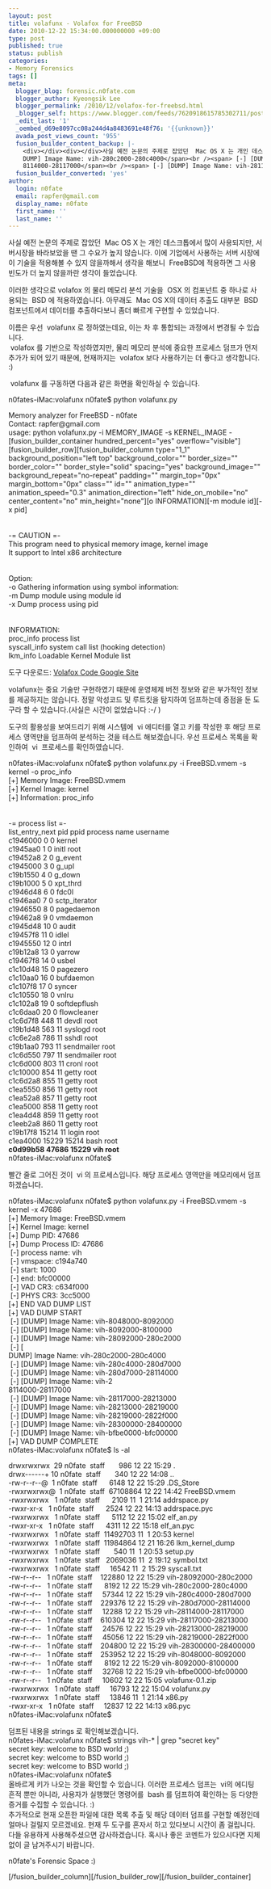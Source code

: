 ```yaml
---
layout: post
title: volafunx - Volafox for FreeBSD
date: 2010-12-22 15:34:00.000000000 +09:00
type: post
published: true
status: publish
categories:
- Memory Forensics
tags: []
meta:
  blogger_blog: forensic.n0fate.com
  blogger_author: Kyeongsik Lee
  blogger_permalink: /2010/12/volafox-for-freebsd.html
  _blogger_self: https://www.blogger.com/feeds/7620918615785302711/posts/default/7260581877592230203
  _edit_last: '1'
  _oembed_d69e8097cc08a244d4a8483691e48f76: '{{unknown}}'
  avada_post_views_count: '955'
  fusion_builder_content_backup: |-
    <div></div><div></div>사실 예전 논문의 주제로 잡았던  Mac OS X 는 개인 데스크톱에서 많이 사용되지만, 서버시장을 바라보았을 땐 그 수요가 높지 않습니다. 이에 기업에서 사용하는 서버 시장에 이 기술을 적용해볼 수 있지 않을까해서 생각을 해보니  FreeBSD에 적용하면 그 사용 빈도가 더 높지 않을까란 생각이 들었습니다.<br /><br />이러한 생각으로 volafox 의 물리 메모리 분석 기술을  OSX 의 컴포넌트 중 하나로 사용되는  BSD 에 적용하였습니다. 아무래도  Mac OS X의 데이터 추출도 대부분  BSD 컴포넌트에서 데이터를 추출하다보니 좀더 빠르게 구현할 수 있었습니다.<br /><br />이름은 우선  volafunx 로 정하였는데요, 이는 차 후 통합되는 과정에서 변경될 수 있습니다.<br /> volafox 를 기반으로 작성하였지만, 물리 메모리 분석에 중요한 프로세스 덤프가 먼저 추가가 되어 있기 때문에, 현재까지는  volafox 보다 사용하기는 더 좋다고 생각합니다. :)<br /><br /> volafunx 를 구동하면 다음과 같은 화면을 확인하실 수 있습니다.<br /><br /><br /><span>n0fates-iMac:volafunx n0fate$ python volafunx.py </span><br /><br /><span>Memory analyzer for FreeBSD - n0fate</span><br /><span>Contact: rapfer@gmail.com</span><br /><span>usage: python volafunx.py -i MEMORY_IMAGE -s KERNEL_IMAGE -[o INFORMATION][-m module id][-x pid]</span><br /><span><br /></span><br /><span>-= CAUTION =-</span><br /><span>This program need to physical memory image, kernel image</span><br /><span>It support to Intel x86 architecture</span><br /><span><br /></span><br /><span>Option:</span><br /><span>-o Gathering information using symbol information:</span><br /><span>-m Dump module using module id</span><br /><span>-x Dump process using pid</span><br /><span><br /></span><br /><span>INFORMATION:</span><br /><span>proc_info<span> </span> process list</span><br /><span>syscall_info<span> </span> system call list (hooking detection)</span><br /><span>lkm_info<span> </span> Loadable Kernel Module list</span><br /><div><br />도구 다운로드: <a href="http://code.google.com/p/volafox">Volafox Code Google Site</a></div><br />volafunx는 중요 기술만 구현하였기 때문에 운영체제 버전 정보와 같은 부가적인 정보를 제공하지는 않습니다. 정말 악성코드 및 루트킷을 탐지하여 덤프하는데 중점을 둔 도구라 할 수 있습니다.(사실은 시간이 없었습니다 :-/ )<br /><br />도구의 활용성을 보여드리기 위해 시스템에  vi 에디터를 열고 키를 작성한 후 해당 프로세스 영역만을 덤프하여 분석하는 것을 테스트 해보겠습니다. 우선 프로세스 목록을 확인하여  vi  프로세스를 확인하였습니다.<br /><br /><br /><span>n0fates-iMac:volafunx n0fate$ python volafunx.py -i FreeBSD.vmem -s kernel -o proc_info</span><br /><span>[+] Memory Image: FreeBSD.vmem</span><br /><span>[+] Kernel Image: kernel</span><br /><span>[+] Information: proc_info</span><br /><span><br /></span><br /><span>-= process list =-</span><br /><span>list_entry_next<span> </span>pid<span> </span>ppid<span> </span>process name<span> </span>username</span><br /><span>c1946000<span> </span>0<span> </span>0<span> </span>kernel<span>  </span></span><br /><span>c1945aa0<span> </span>1<span> </span>0<span> </span>initl<span> </span>root<span> </span></span><br /><span>c19452a8<span> </span>2<span> </span>0<span> </span>g_event<span>  </span></span><br /><span>c1945000<span> </span>3<span> </span>0<span> </span>g_upl<span>  </span></span><br /><span>c19b1550<span> </span>4<span> </span>0<span> </span>g_down<span>  </span></span><br /><span>c19b1000<span> </span>5<span> </span>0<span> </span>xpt_thrd<span>  </span></span><br /><span>c1946d48<span> </span>6<span> </span>0<span> </span>fdc0l<span>  </span></span><br /><span>c1946aa0<span> </span>7<span> </span>0<span> </span>sctp_iterator<span>  </span></span><br /><span>c1946550<span> </span>8<span> </span>0<span> </span>pagedaemon<span>  </span></span><br /><span>c19462a8<span> </span>9<span> </span>0<span> </span>vmdaemon<span>  </span></span><br /><span>c1945d48<span> </span>10<span> </span>0<span> </span>audit<span>  </span></span><br /><span>c19457f8<span> </span>11<span> </span>0<span> </span>idlel<span>  </span></span><br /><span>c1945550<span> </span>12<span> </span>0<span> </span>intrl<span>  </span></span><br /><span>c19b12a8<span> </span>13<span> </span>0<span> </span>yarrow<span>  </span></span><br /><span>c19467f8<span> </span>14<span> </span>0<span> </span>usbel<span>  </span></span><br /><span>c1c10d48<span> </span>15<span> </span>0<span> </span>pagezero<span>  </span></span><br /><span>c1c10aa0<span> </span>16<span> </span>0<span> </span>bufdaemon<span>  </span></span><br /><span>c1c107f8<span> </span>17<span> </span>0<span> </span>syncer<span>  </span></span><br /><span>c1c10550<span> </span>18<span> </span>0<span> </span>vnlru<span>  </span></span><br /><span>c1c102a8<span> </span>19<span> </span>0<span> </span>softdepflush<span>  </span></span><br /><span>c1c6daa0<span> </span>20<span> </span>0<span> </span>flowcleaner<span>  </span></span><br /><span>c1c6d7f8<span> </span>448<span> </span>11<span> </span>devdl<span> </span>root<span> </span></span><br /><span>c19b1d48<span> </span>563<span> </span>11<span> </span>syslogd<span> </span>root<span> </span></span><br /><span>c1c6e2a8<span> </span>786<span> </span>11<span> </span>sshdl<span> </span>root<span> </span></span><br /><span>c19b1aa0<span> </span>793<span> </span>11<span> </span>sendmailer<span> </span>root<span> </span></span><br /><span>c1c6d550<span> </span>797<span> </span>11<span> </span>sendmailer<span> </span>root<span> </span></span><br /><span>c1c6d000<span> </span>803<span> </span>11<span> </span>cronl<span> </span>root<span> </span></span><br /><span>c1c10000<span> </span>854<span> </span>11<span> </span>getty<span> </span>root<span> </span></span><br /><span>c1c6d2a8<span> </span>855<span> </span>11<span> </span>getty<span> </span>root<span> </span></span><br /><span>c1ea5550<span> </span>856<span> </span>11<span> </span>getty<span> </span>root<span> </span></span><br /><span>c1ea52a8<span> </span>857<span> </span>11<span> </span>getty<span> </span>root<span> </span></span><br /><span>c1ea5000<span> </span>858<span> </span>11<span> </span>getty<span> </span>root<span> </span></span><br /><span>c1ea4d48<span> </span>859<span> </span>11<span> </span>getty<span> </span>root<span> </span></span><br /><span>c1eeb2a8<span> </span>860<span> </span>11<span> </span>getty<span> </span>root<span> </span></span><br /><span>c19b17f8<span> </span>15214<span> </span>11<span> </span>login<span> </span>root<span> </span></span><br /><span>c1ea4000<span> </span>15229<span> </span>15214<span> </span>bash<span> </span>root<span> </span></span><br /><span><span><b>c0d99b58<span> </span>47686<span> </span>15229<span> </span>vih<span> </span>root</b></span><span> </span></span><br /><span>n0fates-iMac:volafunx n0fate$ </span><br /><div><br /></div><br />빨간 줄로 그어진 것이  vi 의 프로세스입니다. 해당 프로세스 영역만을 메모리에서 덤프하겠습니다.<br /><br /><br /><span>n0fates-iMac:volafunx n0fate$ python volafunx.py -i FreeBSD.vmem -s kernel -x 47686</span><br /><span>[+] Memory Image: FreeBSD.vmem</span><br /><span>[+] Kernel Image: kernel</span><br /><span>[+] Dump PID: 47686</span><br /><span>[+] Dump Process ID: 47686</span><br /><span> [-] process name: vih</span><br /><span> [-] vmspace: c194a740</span><br /><span> [-] start: 1000</span><br /><span> [-] end: bfc00000</span><br /><span> [-] VAD CR3: c634f000</span><br /><span> [-] PHYS CR3: 3cc5000</span><br /><span>[+] END VAD DUMP LIST</span><br /><span>[+] VAD DUMP START</span><br /><span> [-] [DUMP] Image Name: vih-8048000-8092000</span><br /><span> [-] [DUMP] Image Name: vih-8092000-8100000</span><br /><span> [-] [DUMP] Image Name: vih-28092000-280c2000</span><br /><span> [-] [
    DUMP] Image Name: vih-280c2000-280c4000</span><br /><span> [-] [DUMP] Image Name: vih-280c4000-280d7000</span><br /><span> [-] [DUMP] Image Name: vih-280d7000-28114000</span><br /><span> [-] [DUMP] Image Name: vih-2
    8114000-28117000</span><br /><span> [-] [DUMP] Image Name: vih-28117000-28213000</span><br /><span> [-] [DUMP] Image Name: vih-28213000-28219000</span><br /><span> [-] [DUMP] Image Name: vih-28219000-2822f000</span><br /><span> [-] [DUMP] Image Name: vih-28300000-28400000</span><br /><span> [-] [DUMP] Image Name: vih-bfbe0000-bfc00000</span><br /><span>[+] VAD DUMP COMPLETE</span><br /><span>n0fates-iMac:volafunx n0fate$ ls -al</span><br /><br /><span>drwxrwxrwx  29 n0fate  staff       986 12 22 15:29 .</span><br /><span>drwx------+ 10 n0fate  staff       340 12 22 14:08 ..</span><br /><span>-rw-r--r--@  1 n0fate  staff      6148 12 22 15:29 .DS_Store</span><br /><span>-rwxrwxrwx@  1 n0fate  staff  67108864 12 22 14:42 FreeBSD.vmem</span><br /><span>-rwxrwxrwx   1 n0fate  staff      2109 11  1 21:14 addrspace.py</span><br /><span>-rwxr-xr-x   1 n0fate  staff      2524 12 22 14:13 addrspace.pyc</span><br /><span>-rwxrwxrwx   1 n0fate  staff      5112 12 22 15:02 elf_an.py</span><br /><span>-rwxr-xr-x   1 n0fate  staff      4311 12 22 15:18 elf_an.pyc</span><br /><span>-rwxrwxrwx   1 n0fate  staff  11492703 11  1 20:53 kernel</span><br /><span>-rwxrwxrwx   1 n0fate  staff  11984864 12 21 16:26 lkm_kernel_dump</span><br /><span>-rwxrwxrwx   1 n0fate  staff       540 11  1 20:53 setup.py</span><br /><span>-rwxrwxrwx   1 n0fate  staff   2069036 11  2 19:12 symbol.txt</span><br /><span>-rwxrwxrwx   1 n0fate  staff     16542 11  2 15:29 syscall.txt</span><br /><span>-rw-r--r--   1 n0fate  staff    122880 12 22 15:29 vih-28092000-280c2000</span><br /><span>-rw-r--r--   1 n0fate  staff      8192 12 22 15:29 vih-280c2000-280c4000</span><br /><span>-rw-r--r--   1 n0fate  staff     57344 12 22 15:29 vih-280c4000-280d7000</span><br /><span>-rw-r--r--   1 n0fate  staff    229376 12 22 15:29 vih-280d7000-28114000</span><br /><span>-rw-r--r--   1 n0fate  staff     12288 12 22 15:29 vih-28114000-28117000</span><br /><span>-rw-r--r--   1 n0fate  staff    610304 12 22 15:29 vih-28117000-28213000</span><br /><span>-rw-r--r--   1 n0fate  staff     24576 12 22 15:29 vih-28213000-28219000</span><br /><span>-rw-r--r--   1 n0fate  staff     45056 12 22 15:29 vih-28219000-2822f000</span><br /><span>-rw-r--r--   1 n0fate  staff    204800 12 22 15:29 vih-28300000-28400000</span><br /><span>-rw-r--r--   1 n0fate  staff    253952 12 22 15:29 vih-8048000-8092000</span><br /><span>-rw-r--r--   1 n0fate  staff      8192 12 22 15:29 vih-8092000-8100000</span><br /><span>-rw-r--r--   1 n0fate  staff     32768 12 22 15:29 vih-bfbe0000-bfc00000</span><br /><span>-rw-r--r--   1 n0fate  staff     10602 12 22 15:05 volafunx-0.1.zip</span><br /><span>-rwxrwxrwx   1 n0fate  staff     16793 12 22 15:04 volafunx.py</span><br /><span>-rwxrwxrwx   1 n0fate  staff     13846 11  1 21:14 x86.py</span><br /><span>-rwxr-xr-x   1 n0fate  staff     12837 12 22 14:13 x86.pyc</span><br /><span>n0fates-iMac:volafunx n0fate$ </span><br /><div><br /></div><div>덤프된 내용을 strings 로 확인해보겠습니다.</div><div><br /></div><div><div><span>n0fates-iMac:volafunx n0fate$ strings vih-* | grep "secret key"</span></div><div><span>secret key: welcome to BSD world ;)</span></div><div><span>secret key: welcome to BSD world ;)</span></div><div><span>secret key: welcome to BSD world ;) </span></div><div><span>n0fates-iMac:volafunx n0fate$ </span></div><div><br /></div></div><div>올바르게 키가 나오는 것을 확인할 수 있습니다. 이러한 프로세스 덤프는  vi의 에디팅 흔적 뿐만 아니라, 사용자가 실행했던 명령어를  bash 를 덤프하여 확인하는 등 다양한 증거를 수집할 수 있습니다. :)</div><div><br /></div><div>추가적으로 현재 오픈한 파일에 대한 목록 추출 및 해당 데이터 덤프를 구현할 예정인데 얼마나 걸릴지 모르겠네요. 현재 두 도구를 혼자서 하고 있다보니 시간이 좀 걸립니다.</div><div><br /></div><div>다들 유용하게 사용해주셨으면 감사하겠습니다. 혹시나 좋은 코멘트가 있으시다면 지체없이 글 남겨주시기 바랍니다.</div><br /><div><br /></div><div>n0fate's Forensic Space :)</div>
  fusion_builder_converted: 'yes'
author:
  login: n0fate
  email: rapfer@gmail.com
  display_name: n0fate
  first_name: ''
  last_name: ''
---
```

<div></div>
<div></div>
<p>사실 예전 논문의 주제로 잡았던  Mac OS X 는 개인 데스크톱에서 많이 사용되지만, 서버시장을 바라보았을 땐 그 수요가 높지 않습니다. 이에 기업에서 사용하는 서버 시장에 이 기술을 적용해볼 수 있지 않을까해서 생각을 해보니  FreeBSD에 적용하면 그 사용 빈도가 더 높지 않을까란 생각이 들었습니다.</p>
<p>이러한 생각으로 volafox 의 물리 메모리 분석 기술을  OSX 의 컴포넌트 중 하나로 사용되는  BSD 에 적용하였습니다. 아무래도  Mac OS X의 데이터 추출도 대부분  BSD 컴포넌트에서 데이터를 추출하다보니 좀더 빠르게 구현할 수 있었습니다.</p>
<p>이름은 우선  volafunx 로 정하였는데요, 이는 차 후 통합되는 과정에서 변경될 수 있습니다.<br /> volafox 를 기반으로 작성하였지만, 물리 메모리 분석에 중요한 프로세스 덤프가 먼저 추가가 되어 있기 때문에, 현재까지는  volafox 보다 사용하기는 더 좋다고 생각합니다. :)</p>
<p> volafunx 를 구동하면 다음과 같은 화면을 확인하실 수 있습니다.</p>
<p><span>n0fates-iMac:volafunx n0fate$ python volafunx.py </span></p>
<p><span>Memory analyzer for FreeBSD - n0fate</span><br /><span>Contact: rapfer@gmail.com</span><br /><span>usage: python volafunx.py -i MEMORY_IMAGE -s KERNEL_IMAGE -[fusion_builder_container hundred_percent="yes" overflow="visible"][fusion_builder_row][fusion_builder_column type="1_1" background_position="left top" background_color="" border_size="" border_color="" border_style="solid" spacing="yes" background_image="" background_repeat="no-repeat" padding="" margin_top="0px" margin_bottom="0px" class="" id="" animation_type="" animation_speed="0.3" animation_direction="left" hide_on_mobile="no" center_content="no" min_height="none"][o INFORMATION][-m module id][-x pid]</span><br /><span><br /></span><br /><span>-= CAUTION =-</span><br /><span>This program need to physical memory image, kernel image</span><br /><span>It support to Intel x86 architecture</span><br /><span><br /></span><br /><span>Option:</span><br /><span>-o Gathering information using symbol information:</span><br /><span>-m Dump module using module id</span><br /><span>-x Dump process using pid</span><br /><span><br /></span><br /><span>INFORMATION:</span><br /><span>proc_info<span> </span> process list</span><br /><span>syscall_info<span> </span> system call list (hooking detection)</span><br /><span>lkm_info<span> </span> Loadable Kernel Module list</span>
<div>도구 다운로드: <a href="http://code.google.com/p/volafox">Volafox Code Google Site</a></div>
<p>volafunx는 중요 기술만 구현하였기 때문에 운영체제 버전 정보와 같은 부가적인 정보를 제공하지는 않습니다. 정말 악성코드 및 루트킷을 탐지하여 덤프하는데 중점을 둔 도구라 할 수 있습니다.(사실은 시간이 없었습니다 :-/ )</p>
<p>도구의 활용성을 보여드리기 위해 시스템에  vi 에디터를 열고 키를 작성한 후 해당 프로세스 영역만을 덤프하여 분석하는 것을 테스트 해보겠습니다. 우선 프로세스 목록을 확인하여  vi  프로세스를 확인하였습니다.</p>
<p><span>n0fates-iMac:volafunx n0fate$ python volafunx.py -i FreeBSD.vmem -s kernel -o proc_info</span><br /><span>[+] Memory Image: FreeBSD.vmem</span><br /><span>[+] Kernel Image: kernel</span><br /><span>[+] Information: proc_info</span><br /><span><br /></span><br /><span>-= process list =-</span><br /><span>list_entry_next<span> </span>pid<span> </span>ppid<span> </span>process name<span> </span>username</span><br /><span>c1946000<span> </span>0<span> </span>0<span> </span>kernel<span>  </span></span><br /><span>c1945aa0<span> </span>1<span> </span>0<span> </span>initl<span> </span>root<span> </span></span><br /><span>c19452a8<span> </span>2<span> </span>0<span> </span>g_event<span>  </span></span><br /><span>c1945000<span> </span>3<span> </span>0<span> </span>g_upl<span>  </span></span><br /><span>c19b1550<span> </span>4<span> </span>0<span> </span>g_down<span>  </span></span><br /><span>c19b1000<span> </span>5<span> </span>0<span> </span>xpt_thrd<span>  </span></span><br /><span>c1946d48<span> </span>6<span> </span>0<span> </span>fdc0l<span>  </span></span><br /><span>c1946aa0<span> </span>7<span> </span>0<span> </span>sctp_iterator<span>  </span></span><br /><span>c1946550<span> </span>8<span> </span>0<span> </span>pagedaemon<span>  </span></span><br /><span>c19462a8<span> </span>9<span> </span>0<span> </span>vmdaemon<span>  </span></span><br /><span>c1945d48<span> </span>10<span> </span>0<span> </span>audit<span>  </span></span><br /><span>c19457f8<span> </span>11<span> </span>0<span> </span>idlel<span>  </span></span><br /><span>c1945550<span> </span>12<span> </span>0<span> </span>intrl<span>  </span></span><br /><span>c19b12a8<span> </span>13<span> </span>0<span> </span>yarrow<span>  </span></span><br /><span>c19467f8<span> </span>14<span> </span>0<span> </span>usbel<span>  </span></span><br /><span>c1c10d48<span> </span>15<span> </span>0<span> </span>pagezero<span>  </span></span><br /><span>c1c10aa0<span> </span>16<span> </span>0<span> </span>bufdaemon<span>  </span></span><br /><span>c1c107f8<span> </span>17<span> </span>0<span> </span>syncer<span>  </span></span><br /><span>c1c10550<span> </span>18<span> </span>0<span> </span>vnlru<span>  </span></span><br /><span>c1c102a8<span> </span>19<span> </span>0<span> </span>softdepflush<span>  </span></span><br /><span>c1c6daa0<span> </span>20<span> </span>0<span> </span>flowcleaner<span>  </span></span><br /><span>c1c6d7f8<span> </span>448<span> </span>11<span> </span>devdl<span> </span>root<span> </span></span><br /><span>c19b1d48<span> </span>563<span> </span>11<span> </span>syslogd<span> </span>root<span> </span></span><br /><span>c1c6e2a8<span> </span>786<span> </span>11<span> </span>sshdl<span> </span>root<span> </span></span><br /><span>c19b1aa0<span> </span>793<span> </span>11<span> </span>sendmailer<span> </span>root<span> </span></span><br /><span>c1c6d550<span> </span>797<span> </span>11<span> </span>sendmailer<span> </span>root<span> </span></span><br /><span>c1c6d000<span> </span>803<span> </span>11<span> </span>cronl<span> </span>root<span> </span></span><br /><span>c1c10000<span> </span>854<span> </span>11<span> </span>getty<span> </span>root<span> </span></span><br /><span>c1c6d2a8<span> </span>855<span> </span>11<span> </span>getty<span> </span>root<span> </span></span><br /><span>c1ea5550<span> </span>856<span> </span>11<span> </span>getty<span> </span>root<span> </span></span><br /><span>c1ea52a8<span> </span>857<span> </span>11<span> </span>getty<span> </span>root<span> </span></span><br /><span>c1ea5000<span> </span>858<span> </span>11<span> </span>getty<span> </span>root<span> </span></span><br /><span>c1ea4d48<span> </span>859<span> </span>11<span> </span>getty<span> </span>root<span> </span></span><br /><span>c1eeb2a8<span> </span>860<span> </span>11<span> </span>getty<span> </span>root<span> </span></span><br /><span>c19b17f8<span> </span>15214<span> </span>11<span> </span>login<span> </span>root<span> </span></span><br /><span>c1ea4000<span> </span>15229<span> </span>15214<span> </span>bash<span> </span>root<span> </span></span><br /><span><span><b>c0d99b58<span> </span>47686<span> </span>15229<span> </span>vih<span> </span>root</b></span><span> </span></span><br /><span>n0fates-iMac:volafunx n0fate$ </span>
<div></div>
<p>빨간 줄로 그어진 것이  vi 의 프로세스입니다. 해당 프로세스 영역만을 메모리에서 덤프하겠습니다.</p>
<p><span>n0fates-iMac:volafunx n0fate$ python volafunx.py -i FreeBSD.vmem -s kernel -x 47686</span><br /><span>[+] Memory Image: FreeBSD.vmem</span><br /><span>[+] Kernel Image: kernel</span><br /><span>[+] Dump PID: 47686</span><br /><span>[+] Dump Process ID: 47686</span><br /><span> [-] process name: vih</span><br /><span> [-] vmspace: c194a740</span><br /><span> [-] start: 1000</span><br /><span> [-] end: bfc00000</span><br /><span> [-] VAD CR3: c634f000</span><br /><span> [-] PHYS CR3: 3cc5000</span><br /><span>[+] END VAD DUMP LIST</span><br /><span>[+] VAD DUMP START</span><br /><span> [-] [DUMP] Image Name: vih-8048000-8092000</span><br /><span> [-] [DUMP] Image Name: vih-8092000-8100000</span><br /><span> [-] [DUMP] Image Name: vih-28092000-280c2000</span><br /><span> [-] [<br />
DUMP] Image Name: vih-280c2000-280c4000</span><br /><span> [-] [DUMP] Image Name: vih-280c4000-280d7000</span><br /><span> [-] [DUMP] Image Name: vih-280d7000-28114000</span><br /><span> [-] [DUMP] Image Name: vih-2<br />
8114000-28117000</span><br /><span> [-] [DUMP] Image Name: vih-28117000-28213000</span><br /><span> [-] [DUMP] Image Name: vih-28213000-28219000</span><br /><span> [-] [DUMP] Image Name: vih-28219000-2822f000</span><br /><span> [-] [DUMP] Image Name: vih-28300000-28400000</span><br /><span> [-] [DUMP] Image Name: vih-bfbe0000-bfc00000</span><br /><span>[+] VAD DUMP COMPLETE</span><br /><span>n0fates-iMac:volafunx n0fate$ ls -al</span></p>
<p><span>drwxrwxrwx  29 n0fate  staff       986 12 22 15:29 .</span><br /><span>drwx------+ 10 n0fate  staff       340 12 22 14:08 ..</span><br /><span>-rw-r--r--@  1 n0fate  staff      6148 12 22 15:29 .DS_Store</span><br /><span>-rwxrwxrwx@  1 n0fate  staff  67108864 12 22 14:42 FreeBSD.vmem</span><br /><span>-rwxrwxrwx   1 n0fate  staff      2109 11  1 21:14 addrspace.py</span><br /><span>-rwxr-xr-x   1 n0fate  staff      2524 12 22 14:13 addrspace.pyc</span><br /><span>-rwxrwxrwx   1 n0fate  staff      5112 12 22 15:02 elf_an.py</span><br /><span>-rwxr-xr-x   1 n0fate  staff      4311 12 22 15:18 elf_an.pyc</span><br /><span>-rwxrwxrwx   1 n0fate  staff  11492703 11  1 20:53 kernel</span><br /><span>-rwxrwxrwx   1 n0fate  staff  11984864 12 21 16:26 lkm_kernel_dump</span><br /><span>-rwxrwxrwx   1 n0fate  staff       540 11  1 20:53 setup.py</span><br /><span>-rwxrwxrwx   1 n0fate  staff   2069036 11  2 19:12 symbol.txt</span><br /><span>-rwxrwxrwx   1 n0fate  staff     16542 11  2 15:29 syscall.txt</span><br /><span>-rw-r--r--   1 n0fate  staff    122880 12 22 15:29 vih-28092000-280c2000</span><br /><span>-rw-r--r--   1 n0fate  staff      8192 12 22 15:29 vih-280c2000-280c4000</span><br /><span>-rw-r--r--   1 n0fate  staff     57344 12 22 15:29 vih-280c4000-280d7000</span><br /><span>-rw-r--r--   1 n0fate  staff    229376 12 22 15:29 vih-280d7000-28114000</span><br /><span>-rw-r--r--   1 n0fate  staff     12288 12 22 15:29 vih-28114000-28117000</span><br /><span>-rw-r--r--   1 n0fate  staff    610304 12 22 15:29 vih-28117000-28213000</span><br /><span>-rw-r--r--   1 n0fate  staff     24576 12 22 15:29 vih-28213000-28219000</span><br /><span>-rw-r--r--   1 n0fate  staff     45056 12 22 15:29 vih-28219000-2822f000</span><br /><span>-rw-r--r--   1 n0fate  staff    204800 12 22 15:29 vih-28300000-28400000</span><br /><span>-rw-r--r--   1 n0fate  staff    253952 12 22 15:29 vih-8048000-8092000</span><br /><span>-rw-r--r--   1 n0fate  staff      8192 12 22 15:29 vih-8092000-8100000</span><br /><span>-rw-r--r--   1 n0fate  staff     32768 12 22 15:29 vih-bfbe0000-bfc00000</span><br /><span>-rw-r--r--   1 n0fate  staff     10602 12 22 15:05 volafunx-0.1.zip</span><br /><span>-rwxrwxrwx   1 n0fate  staff     16793 12 22 15:04 volafunx.py</span><br /><span>-rwxrwxrwx   1 n0fate  staff     13846 11  1 21:14 x86.py</span><br /><span>-rwxr-xr-x   1 n0fate  staff     12837 12 22 14:13 x86.pyc</span><br /><span>n0fates-iMac:volafunx n0fate$ </span>
<div></div>
<div>덤프된 내용을 strings 로 확인해보겠습니다.</div>
<div></div>
<div>
<div><span>n0fates-iMac:volafunx n0fate$ strings vih-* | grep "secret key"</span></div>
<div><span>secret key: welcome to BSD world ;)</span></div>
<div><span>secret key: welcome to BSD world ;)</span></div>
<div><span>secret key: welcome to BSD world ;) </span></div>
<div><span>n0fates-iMac:volafunx n0fate$ </span></div>
<div></div>
</div>
<div>올바르게 키가 나오는 것을 확인할 수 있습니다. 이러한 프로세스 덤프는  vi의 에디팅 흔적 뿐만 아니라, 사용자가 실행했던 명령어를  bash 를 덤프하여 확인하는 등 다양한 증거를 수집할 수 있습니다. :)</div>
<div></div>
<div>추가적으로 현재 오픈한 파일에 대한 목록 추출 및 해당 데이터 덤프를 구현할 예정인데 얼마나 걸릴지 모르겠네요. 현재 두 도구를 혼자서 하고 있다보니 시간이 좀 걸립니다.</div>
<div></div>
<div>다들 유용하게 사용해주셨으면 감사하겠습니다. 혹시나 좋은 코멘트가 있으시다면 지체없이 글 남겨주시기 바랍니다.</div>
<p>
<div></div>
<div>n0fate's Forensic Space :)</div>
<p>[/fusion_builder_column][/fusion_builder_row][/fusion_builder_container]</p>

